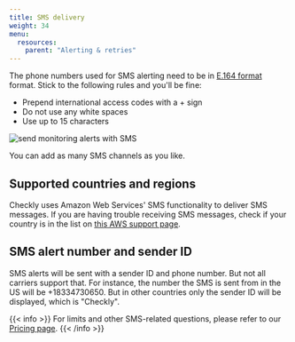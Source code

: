 ```yaml
---
title: SMS delivery
weight: 34
menu:
  resources:
    parent: "Alerting & retries"
---
```


The phone numbers used for SMS alerting need to be in [E.164 format](https://www.twilio.com/docs/glossary/what-e164) format. Stick to the following rules and you'll be fine:

- Prepend international access codes with a + sign
- Do not use any white spaces
- Use up to 15 characters

![send monitoring alerts with SMS](/docs/images/alerting/sms.png)

You can add as many SMS channels as you like.

## Supported countries and regions

Checkly uses Amazon Web Services' SMS functionality to deliver SMS messages. If you are having trouble receiving SMS
messages, check if your country is in the list on [this AWS support page](https://docs.aws.amazon.com/sns/latest/dg/sms_supported-countries.html).

## SMS alert number and sender ID

SMS alerts will be sent with a sender ID and phone number. But not all carriers support that. For instance, the number the SMS is sent from in the US will be +18334730650. But in other countries only the sender ID will be displayed, which is "Checkly". 

{{< info >}}
For limits and other SMS-related questions, please refer to our [Pricing page](https://www.checklyhq.com/pricing#features).
{{< /info >}}
